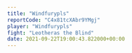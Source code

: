 ```yaml
---
title: "Windfurypls"
reportCode: "C4x81tcXAbr9YMgj"
player: "Windfurypls"
fight: "Leotheras the Blind"
date: 2021-09-22T19:00:43.822000+00:00
---
```

